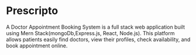 # Prescripto
A Doctor Appointment Booking System is a full stack web application built using Mern Stack(mongoDb,Express.js, React, Node.js). This platform allows patients easily find doctors, view their profiles, check availability, and book appointment online.
